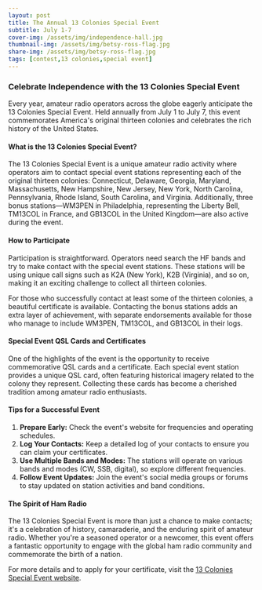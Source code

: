 ```yaml
---
layout: post
title: The Annual 13 Colonies Special Event
subtitle: July 1-7
cover-img: /assets/img/independence-hall.jpg
thumbnail-img: /assets/img/betsy-ross-flag.jpg
share-img: /assets/img/betsy-ross-flag.jpg
tags: [contest,13 colonies,special event]
---
```

### Celebrate Independence with the 13 Colonies Special Event

Every year, amateur radio operators across the globe eagerly anticipate the 13 Colonies Special Event. Held annually from July 1 to July 7, this event commemorates America's original thirteen colonies and celebrates the rich history of the United States.

#### What is the 13 Colonies Special Event?

The 13 Colonies Special Event is a unique amateur radio activity where operators aim to contact special event stations representing each of the original thirteen colonies: Connecticut, Delaware, Georgia, Maryland, Massachusetts, New Hampshire, New Jersey, New York, North Carolina, Pennsylvania, Rhode Island, South Carolina, and Virginia. Additionally, three bonus stations—WM3PEN in Philadelphia, representing the Liberty Bell, TM13COL in France, and GB13COL in the United Kingdom—are also active during the event.

#### How to Participate

Participation is straightforward. Operators need search the HF bands and try to make contact with the special event stations. These stations will be using unique call signs such as K2A (New York), K2B (Virginia), and so on, making it an exciting challenge to collect all thirteen colonies.

For those who successfully contact at least some of the thirteen colonies, a beautiful certificate is available. Contacting the bonus stations adds an extra layer of achievement, with separate endorsements available for those who manage to include WM3PEN, TM13COL, and GB13COL in their logs.

#### Special Event QSL Cards and Certificates

One of the highlights of the event is the opportunity to receive commemorative QSL cards and a certificate. Each special event station provides a unique QSL card, often featuring historical imagery related to the colony they represent. Collecting these cards has become a cherished tradition among amateur radio enthusiasts.

#### Tips for a Successful Event

1. **Prepare Early:** Check the event's website for frequencies and operating schedules.
2. **Log Your Contacts:** Keep a detailed log of your contacts to ensure you can claim your certificates.
3. **Use Multiple Bands and Modes:** The stations will operate on various bands and modes (CW, SSB, digital), so explore different frequencies.
4. **Follow Event Updates:** Join the event's social media groups or forums to stay updated on station activities and band conditions.

#### The Spirit of Ham Radio

The 13 Colonies Special Event is more than just a chance to make contacts; it's a celebration of history, camaraderie, and the enduring spirit of amateur radio. Whether you're a seasoned operator or a newcomer, this event offers a fantastic opportunity to engage with the global ham radio community and commemorate the birth of a nation.

For more details and to apply for your certificate, visit the [13 Colonies Special Event website](http://13colonies.us/).
